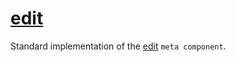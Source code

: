 # [edit](edit.hpp)

Standard implementation of the [edit](../../functions/edit.md) `meta component`.